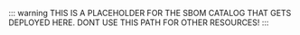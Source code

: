 ::: warning
THIS IS A PLACEHOLDER FOR THE SBOM CATALOG THAT GETS DEPLOYED HERE. DONT USE THIS PATH FOR OTHER RESOURCES!
:::